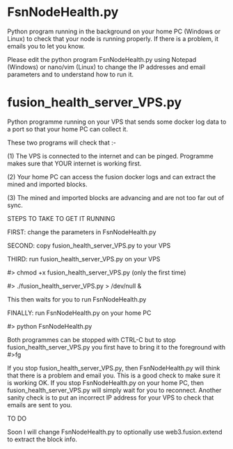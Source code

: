 # FsnNodeHealth.py
Python program running in the background on your home PC (Windows or Linux) to check that your node is running properly. If there is a problem, it emails you to let you know.

Please edit the python program FsnNodeHealth.py using Notepad (Windows) or nano/vim (Linux) to change the IP addresses and email
parameters and to understand how to run it.

# fusion_health_server_VPS.py
Python programme running on your VPS that sends some docker log data to a port so that your home PC can collect it.

These two programs will check that :-

(1) The VPS is connected to the internet and can be pinged. Programme makes sure that YOUR internet is working first.

(2) Your home PC can access the fusion docker logs and can extract the mined and imported blocks.

(3) The mined and imported blocks are advancing and are not too far out of sync.

STEPS TO TAKE TO GET IT RUNNING

FIRST:  change the parameters in FsnNodeHealth.py

SECOND: copy fusion_health_server_VPS.py to your VPS

THIRD: run fusion_health_server_VPS.py on your VPS  

#> chmod +x fusion_health_server_VPS.py  (only the first time)

#> ./fusion_health_server_VPS.py > /dev/null &

This then waits for you to run FsnNodeHealth.py

FINALLY: run FsnNodeHealth.py on your home PC

#> python FsnNodeHealth.py

Both programmes can be stopped with CTRL-C but to stop fusion_health_server_VPS.py you first have to bring it to the foreground with #>fg

If you stop fusion_health_server_VPS.py, then FsnNodeHealth.py will think that there is a problem and email you. This is a good check to make sure it is working OK. If you stop FsnNodeHealth.py on your home PC, then fusion_health_server_VPS.py will simply wait for you to reconnect. Another sanity check is to put an incorrect IP address for your VPS to check that emails are sent to you.


TO DO

Soon I will change FsnNodeHealth.py to optionally use web3.fusion.extend to extract the block info.
